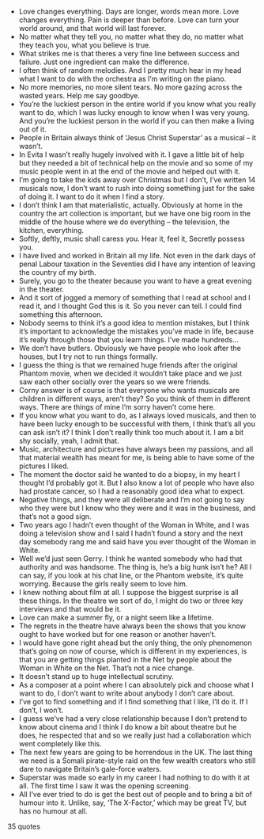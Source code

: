  - Love changes everything. Days are longer, words mean more. Love changes everything. Pain is deeper than before. Love can turn your world around, and that world will last forever.
 - No matter what they tell you, no matter what they do, no matter what they teach you, what you believe is true.
 - What strikes me is that theres a very fine line between success and failure. Just one ingredient can make the difference.
 - I often think of random melodies. And I pretty much hear in my head what I want to do with the orchestra as I’m writing on the piano.
 - No more memories, no more silent tears. No more gazing across the wasted years. Help me say goodbye.
 - You’re the luckiest person in the entire world if you know what you really want to do, which I was lucky enough to know when I was very young. And you’re the luckiest person in the world if you can then make a living out of it.
 - People in Britain always think of ‘Jesus Christ Superstar’ as a musical – it wasn’t.
 - In Evita I wasn’t really hugely involved with it. I gave a little bit of help but they needed a bit of technical help on the movie and so some of my music people went in at the end of the movie and helped out with it.
 - I’m going to take the kids away over Christmas but I don’t, I’ve written 14 musicals now, I don’t want to rush into doing something just for the sake of doing it. I want to do it when I find a story.
 - I don’t think I am that materialistic, actually. Obviously at home in the country the art collection is important, but we have one big room in the middle of the house where we do everything – the television, the kitchen, everything.
 - Softly, deftly, music shall caress you. Hear it, feel it, Secretly possess you.
 - I have lived and worked in Britain all my life. Not even in the dark days of penal Labour taxation in the Seventies did I have any intention of leaving the country of my birth.
 - Surely, you go to the theater because you want to have a great evening in the theater.
 - And it sort of jogged a memory of something that I read at school and I read it, and I thought God this is it. So you never can tell. I could find something this afternoon.
 - Nobody seems to think it’s a good idea to mention mistakes, but I think it’s important to acknowledge the mistakes you’ve made in life, because it’s really through those that you learn things. I’ve made hundreds...
 - We don’t have butlers. Obviously we have people who look after the houses, but I try not to run things formally.
 - I guess the thing is that we remained huge friends after the original Phantom movie, when we decided it wouldn’t take place and we just saw each other socially over the years so we were friends.
 - Corny answer is of course is that everyone who wants musicals are children in different ways, aren’t they? So you think of them in different ways. There are things of mine I’m sorry haven’t come here.
 - If you know what you want to do, as I always loved musicals, and then to have been lucky enough to be successful with them, I think that’s all you can ask isn’t it? I think I don’t really think too much about it. I am a bit shy socially, yeah, I admit that.
 - Music, architecture and pictures have always been my passions, and all that material wealth has meant for me, is being able to have some of the pictures I liked.
 - The moment the doctor said he wanted to do a biopsy, in my heart I thought I’d probably got it. But I also know a lot of people who have also had prostate cancer, so I had a reasonably good idea what to expect.
 - Negative things, and they were all deliberate and I’m not going to say who they were but I know who they were and it was in the business, and that’s not a good sign.
 - Two years ago I hadn’t even thought of the Woman in White, and I was doing a television show and I said I hadn’t found a story and the next day somebody rang me and said have you ever thought of the Woman in White.
 - Well we’d just seen Gerry. I think he wanted somebody who had that authority and was handsome. The thing is, he’s a big hunk isn’t he? All I can say, if you look at his chat line, or the Phantom website, it’s quite worrying. Because the girls really seem to love him.
 - I knew nothing about film at all. I suppose the biggest surprise is all these things. In the theatre we sort of do, I might do two or three key interviews and that would be it.
 - Love can make a summer fly, or a night seem like a lifetime.
 - The regrets in the theatre have always been the shows that you know ought to have worked but for one reason or another haven’t.
 - I would have gone right ahead but the only thing, the only phenomenon that’s going on now of course, which is different in my experiences, is that you are getting things planted in the Net by people about the Woman in White on the Net. That’s not a nice change.
 - It doesn’t stand up to huge intellectual scrutiny.
 - As a composer at a point where I can absolutely pick and choose what I want to do, I don’t want to write about anybody I don’t care about.
 - I’ve got to find something and if I find something that I like, I’ll do it. If I don’t, I won’t.
 - I guess we’ve had a very close relationship because I don’t pretend to know about cinema and I think I do know a bit about theatre but he does, he respected that and so we really just had a collaboration which went completely like this.
 - The next few years are going to be horrendous in the UK. The last thing we need is a Somali pirate-style raid on the few wealth creators who still dare to navigate Britain’s gale-force waters.
 - Superstar was made so early in my career I had nothing to do with it at all. The first time I saw it was the opening screening.
 - All I’ve ever tried to do is get the best out of people and to bring a bit of humour into it. Unlike, say, ‘The X-Factor,’ which may be great TV, but has no humour at all.

35 quotes